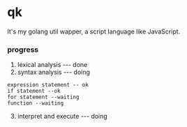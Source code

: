 # qk
It's my golang util wapper,  a script language like JavaScript.

### progress
1. lexical analysis   --- done
2. syntax analysis   --- doing  
```
expression statement -- ok  
if statement --ok  
for statement --waiting  
function --waiting  
```
3. interpret and execute  --- doing
